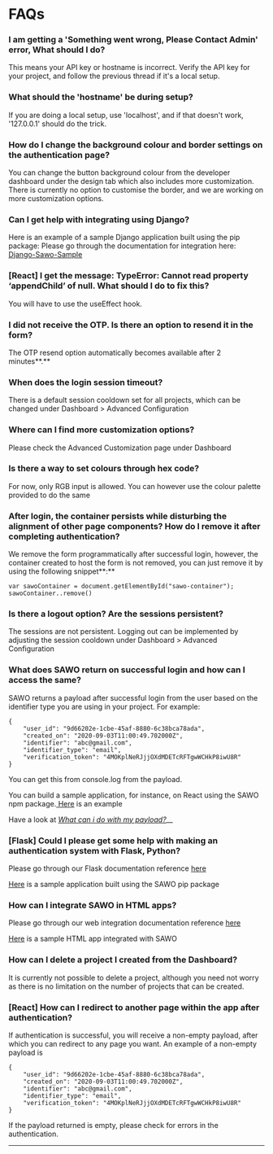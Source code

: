 # FAQs

### **I am getting a 'Something went wrong, Please Contact Admin' error, What should I do?**

This means your API key or hostname is incorrect. Verify the API key for your project, and follow the previous thread if it's a local setup.

### **What should the 'hostname' be during setup?** 

If you are doing a local setup, use 'localhost', and if that doesn't work, '127.0.0.1' should do the trick.

### **How do I change the background colour and border settings on the authentication page?**

You can change the button background colour from the developer dashboard under the design tab which also includes more customization. There is currently no option to customise the border, and we are working on more customization options.

### **Can I get help with integrating using Django?**

Here is an example of a sample Django application built using the pip package: Please go through the documentation for integration here: [Django-Sawo-Sample](https://github.com/sawolabs/Django_Sample_App)



### **\[React\] I get the message: TypeError: Cannot read property ‘appendChild’ of null. What should I do to fix this?**

You will have to use the useEffect hook.

### **I did not receive the OTP. Is there an option to resend it in the form?**

The OTP resend option automatically becomes available after 2 minutes**.**

### **When does the login session timeout?**

There is a default session cooldown set for all projects, which can be changed under Dashboard &gt; Advanced Configuration

### **Where can I find more customization options?**

Please check the Advanced Customization page under Dashboard

### **Is there a way to set colours through hex code?**

For now, only RGB input is allowed. You can however use the colour palette provided to do the same

### **After login, the container persists while disturbing the alignment of other page components? How do I remove it after completing authentication?**

We remove the form programmatically after successful login, however, the container created to host the form is not removed, you can just remove it by using the following snippet**:**

```text
var sawoContainer = document.getElementById("sawo-container");
sawoContainer..remove()
```

### **Is there a logout option? Are the sessions persistent?**

The sessions are not persistent. Logging out can be implemented by adjusting the session cooldown under Dashboard &gt; Advanced Configuration

### **What does SAWO return on successful login and how can I access the same?**

SAWO returns a payload after successful login from the user based on the identifier type you are using in your project. For example:

```text
{
    "user_id": "9d66202e-1cbe-45af-8880-6c38bca78ada",
    "created_on": "2020-09-03T11:00:49.702000Z",
    "identifier": "abc@gmail.com",
    "identifier_type": "email",
    "verification_token": "4MOKplNeRJjjOXdMDETcRFTgwWCHkP8iwU8R"
}

```

You can get this from console.log from the payload.

You can build a sample application, for instance, on React using the SAWO npm package.[ Here](https://sawo-react-sample-app.netlify.app/) is an example

Have a look at [_What can i do with my payload?_](additonal-content/what-to-do-with-your-payload.md)\_\_

### **\[Flask\] Could I please get some help with making an authentication system with Flask, Python?**

Please go through our Flask documentation reference [here](https://docs.sawolabs.com/sawo/frameworks/flask)

[Here](https://github.com/sawolabs/sawo-python-examples/tree/master/flask) is a sample application built using the SAWO pip package

### **How can I integrate SAWO in HTML apps?**

Please go through our web integration documentation reference [here](https://docs.sawolabs.com/sawo/web-sdk-integration)

[Here](https://github.com/sawolabs/html-example) is a sample HTML app integrated with SAWO

### **How can I delete a project I created from the Dashboard?**

It is currently not possible to delete a project, although you need not worry as there is no limitation on the number of projects that can be created.

### **\[React\] How can I redirect to another page within the app after authentication?**

If authentication is successful, you will receive a non-empty payload, after which you can redirect to any page you want. An example of a non-empty payload is

```text
{
    "user_id": "9d66202e-1cbe-45af-8880-6c38bca78ada",
    "created_on": "2020-09-03T11:00:49.702000Z",
    "identifier": "abc@gmail.com",
    "identifier_type": "email",
    "verification_token": "4MOKplNeRJjjOXdMDETcRFTgwWCHkP8iwU8R"
}

```

If the payload returned is empty, please check for errors in the authentication.  
  
  
****  


  
  
  


###  

###  



